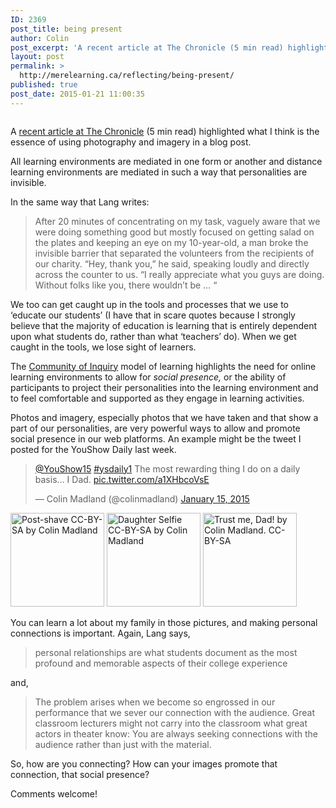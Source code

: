 ```yaml
---
ID: 2369
post_title: being present
author: Colin
post_excerpt: 'A recent article at The Chronicle (5 min read) highlighted what I think is the essence of using photography and imagery in a blog post. All learning environments are mediated in one form or another and distance learning environments are mediated in such a way that personalities are invisible. In the same way that Lang [&hellip;]'
layout: post
permalink: >
  http://merelearning.ca/reflecting/being-present/
published: true
post_date: 2015-01-21 11:00:35
---
```

<img src="http://lab.merelearning.ca/wp-content/uploads/2015/01/IMG_1162.jpg" alt="" />

A <a href="http://chronicle.com/article/Waiting-for-Us-to-Notice-Them/151255/?cid=gs&amp;utm_source=gs&amp;utm_medium=en">recent article at The Chronicle</a> (5 min read) highlighted what I think is the essence of using photography and imagery in a blog post.

All learning environments are mediated in one form or another and distance learning environments are mediated in such a way that personalities are invisible.

In the same way that Lang writes:
<blockquote>After 20 minutes of concentrating on my task, vaguely aware that we were doing something good but mostly focused on getting salad on the plates and keeping an eye on my 10-year-old, a man broke the invisible barrier that separated the volunteers from the recipients of our charity. “Hey, thank you,” he said, speaking loudly and directly across the counter to us. “I really appreciate what you guys are doing. Without folks like you, there wouldn’t be … “</blockquote>
We too can get caught up in the tools and processes that we use to ‘educate our students’ (I have that in scare quotes because I strongly believe that the majority of education is learning that is entirely dependent upon what students do, rather than what ‘teachers’ do). When we get caught in the tools, we lose sight of learners.

The <a href="http://coi.athabascau.ca/">Community of Inquiry</a> model of learning highlights the need for online learning environments to allow for <em>social presence,</em> or the ability of participants to project their personalities into the learning environment and to feel comfortable and supported as they engage in learning activities.

Photos and imagery, especially photos that we have taken and that show a part of our personalities, are very powerful ways to allow and promote social presence in our web platforms. An example might be the tweet I posted for the YouShow Daily last week.
<div class="post-embed">
<blockquote class="twitter-tweet"><a href="https://twitter.com/YouShow15">@YouShow15</a> <a href="https://twitter.com/hashtag/ysdaily1?src=hash">#ysdaily1</a> The most rewarding thing I do on a daily basis… I Dad. <a href="http://t.co/a1XHbcoVsE">pic.twitter.com/a1XHbcoVsE</a>

— Colin Madland (@colinmadland) <a href="https://twitter.com/colinmadland/status/555818939083522048">January 15, 2015</a></blockquote>
<script src="http://platform.twitter.com/widgets.js" async="" charset="utf-8"></script>

</div>
<a href="http://lab.merelearning.ca/learning/reflecting/being-present/attachment/img_1256/"><img class="attachment-thumbnail" src="http://lab.merelearning.ca/wp-content/uploads/2015/01/IMG_1256-150x150.jpg" alt="Post-shave CC-BY-SA by Colin Madland" width="150" height="150" data-attachment-id="2390" data-orig-file="http://lab.merelearning.ca/wp-content/uploads/2015/01/IMG_1256.jpg" data-orig-size="3264,2448" data-comments-opened="1" data-image-meta="{&quot;aperture&quot;:&quot;2.4&quot;,&quot;credit&quot;:&quot;&quot;,&quot;camera&quot;:&quot;iPhone 5&quot;,&quot;caption&quot;:&quot;&quot;,&quot;created_timestamp&quot;:&quot;1414846725&quot;,&quot;copyright&quot;:&quot;&quot;,&quot;focal_length&quot;:&quot;4.12&quot;,&quot;iso&quot;:&quot;80&quot;,&quot;shutter_speed&quot;:&quot;0.05&quot;,&quot;title&quot;:&quot;&quot;,&quot;orientation&quot;:&quot;1&quot;}" data-image-title="Post-shave" data-image-description="" data-medium-file="http://lab.merelearning.ca/wp-content/uploads/2015/01/IMG_1256-300x225.jpg" data-large-file="http://lab.merelearning.ca/wp-content/uploads/2015/01/IMG_1256-1024x768.jpg" /></a>
<a href="http://lab.merelearning.ca/learning/reflecting/being-present/attachment/img_1162/"><img class="attachment-thumbnail" src="http://lab.merelearning.ca/wp-content/uploads/2015/01/IMG_1162-150x150.jpg" alt="Daughter Selfie CC-BY-SA by Colin Madland" width="150" height="150" data-attachment-id="2389" data-orig-file="http://lab.merelearning.ca/wp-content/uploads/2015/01/IMG_1162.jpg" data-orig-size="960,1280" data-comments-opened="1" data-image-meta="{&quot;aperture&quot;:&quot;2.4&quot;,&quot;credit&quot;:&quot;&quot;,&quot;camera&quot;:&quot;iPhone 5&quot;,&quot;caption&quot;:&quot;&quot;,&quot;created_timestamp&quot;:&quot;1408389628&quot;,&quot;copyright&quot;:&quot;&quot;,&quot;focal_length&quot;:&quot;2.18&quot;,&quot;iso&quot;:&quot;250&quot;,&quot;shutter_speed&quot;:&quot;0.05&quot;,&quot;title&quot;:&quot;&quot;,&quot;orientation&quot;:&quot;1&quot;}" data-image-title="Daughter Selfie" data-image-description="" data-medium-file="http://lab.merelearning.ca/wp-content/uploads/2015/01/IMG_1162-225x300.jpg" data-large-file="http://lab.merelearning.ca/wp-content/uploads/2015/01/IMG_1162-768x1024.jpg" /></a>
<a href="http://lab.merelearning.ca/uncategorized/the-most-rewarding-thing-ysdaily1/attachment/img_1359/"><img class="attachment-thumbnail" src="http://lab.merelearning.ca/wp-content/uploads/2015/01/IMG_1359-150x150.jpg" alt="Trust me, Dad! by Colin Madland. CC-BY-SA" width="150" height="150" data-attachment-id="52" data-orig-file="http://lab.merelearning.ca/wp-content/uploads/2015/01/IMG_1359.jpg" data-orig-size="960,1280" data-comments-opened="1" data-image-meta="{&quot;aperture&quot;:&quot;2.4&quot;,&quot;credit&quot;:&quot;&quot;,&quot;camera&quot;:&quot;iPhone 5&quot;,&quot;caption&quot;:&quot;&quot;,&quot;created_timestamp&quot;:&quot;1420212453&quot;,&quot;copyright&quot;:&quot;&quot;,&quot;focal_length&quot;:&quot;2.18&quot;,&quot;iso&quot;:&quot;32&quot;,&quot;shutter_speed&quot;:&quot;0.0333333333333&quot;,&quot;title&quot;:&quot;&quot;,&quot;orientation&quot;:&quot;1&quot;}" data-image-title="Trust me, Dad! I won’t throw snow in your face." data-image-description="" data-medium-file="http://lab.merelearning.ca/wp-content/uploads/2015/01/IMG_1359-225x300.jpg" data-large-file="http://lab.merelearning.ca/wp-content/uploads/2015/01/IMG_1359-768x1024.jpg" /></a>

You can learn a lot about my family in those pictures, and making personal connections is important. Again, Lang says,
<blockquote>personal relationships are what students document as the most profound and memorable aspects of their college experience</blockquote>
and,
<blockquote>The problem arises when we become so engrossed in our performance that we sever our connection with the audience. Great classroom lecturers might not carry into the classroom what great actors in theater know: You are always seeking connections with the audience rather than just with the material.</blockquote>
So, how are you connecting? How can your images promote that connection, that social presence?

Comments welcome!
<div id="themify_builder_content-2386" class="themify_builder_content themify_builder_content-2386 themify_builder themify_builder_front" data-postid="2386"></div>
<!-- /themify_builder_content -->
